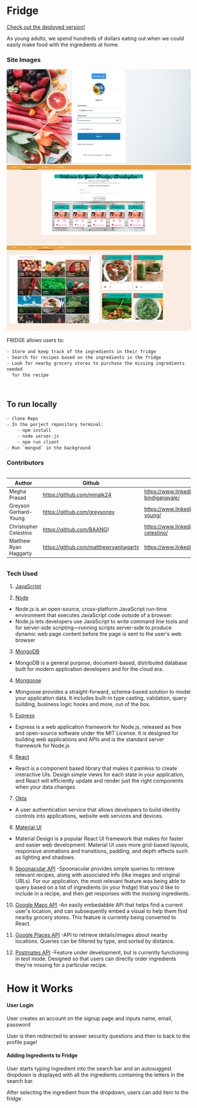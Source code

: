 # Fridge

[Check out the deployed version!](https://fathomless-ocean-69359.herokuapp.com/)


As young adults, we spend hundreds of dollars eating out when we could 
easily make food with the ingredients at home.

### Site Images

<img src="./client/src/images/Login.png">

<img src="./client/src/images/HomePage.PNG">

<img src="./client/src/images/RecipePage.PNG">

<br>

FRIDGE allows users to:

    - Store and keep track of the ingredients in their fridge 
    - Search for recipes based on the ingredients in the fridge 
    - Look for nearby grocery stores to purchase the missing ingredients needed 
      for the recipe

<br>

## To run locally 

    - Clone Repo
    - In the porject repository terminal: 
        - npm install
        - node server.js 
        - npm run client 
    - Run `mongod` in the background

### Contributors

######

| Author | Github  | Linkedin
| --------------- | --------- | -----------
| Megha Prasad | https://github.com/minalk24 | https://www.linkedin.com/in/megha-bindiganavale/
| Greyson Gerhard-Young | https://github.com/greysongy | https://www.linkedin.com/in/greyson-gerhard-young/ 
| Christopher Celestino | https://github.com/BAANG) | https://www.linkedin.com/in/christopher-celestino/
| Matthew Ryan Haggarty | https://github.com/matthewryanhagarty |  https://www.linkedin.com/in/matthewryanhagarty/

######

### Tech Used


1. [JavaScript](https://www.javascript.com/)

2. [Node](https://nodejs.org/en/)

- Node.js is an open-source, cross-platform JavaScript run-time environment that executes JavaScript code outside of a browser. 
- Node.js lets developers use JavaScript to write command line tools and for server-side scripting—running scripts server-side to produce dynamic web page content before the page is sent to the user's web browser

3. [MongoDB](https://www.mongodb.com/)

- MongoDB is a general purpose, document-based, distributed database built for modern application developers and for the cloud era. 

4. [Mongoose](https://mongoosejs.com)

- Mongoose provides a straight-forward, schema-based solution to model your application data. It includes built-in type casting, validation, query building, business logic hooks and more, out of the box.

5. [Express](https://expressjs.com/)

- Express is a web application framework for Node.js, released as free and open-source software under the MIT License. It is designed for building web applications and APIs and is the standard server framework for Node.js

6. [React](https://reactjs.org)
- React is a component based library that makes it painless to create interactive UIs. Design simple views for each state in your application, and React will efficiently update and render just the right components when your data changes.

7. [Okta](https://www.okta.com/)

- A user authentication service that allows developers to build identity controls into applications, website web services and  devices.

8. [Material UI](https://material-ui.com)
- Material Design is a popular React UI framework that makes for faster and easier web development. Material UI uses more grid-based layouts, responsive animations and transitions, padding, and depth effects such as lighting and shadows.

9. [Spoonacular API](https://spoonacular.com/food-api)
-Spoonacular provides simple queries to retrieve relevant recipes, along with associated info (like images and original URLs). For our application, the most relevant feature was being able to query based on a list of ingredients (in your fridge) that you'd like to include in a recipe, and then get responses with the msising ingredients. 

10. [Google Maps API](https://developers.google.com/maps/documentation/javascript/tutorial)
-An easily embedabble APi that helps find a current user's location, and can subsequently embed a visual to help them find nearby grocery stores. This feature is currently being converted to React. 

11. [Google Places API](https://developers.google.com/places/web-service/intro)
-API to retrieve details/images about nearby locations. Queries can be filtered by type, and sorted by distance.

12. [Postmates API](https://postmates.com/developer)
-Feature under development, but is currently functioning in test mode. Designed so that users can directly order ingredients they're missing for a particular recipe.

# How it Works

#### User Login

User creates an account on the signup page and inputs name, email, password 

User is then redirected to answer security questions and then to back to the profile page!

#### Adding Ingredients to Fridge

User starts typing ingredient into the search bar and an autosuggest dropdown is displayed with all the ingredients containing the letters in the search bar.

After selecting the ingredient from the dropdown, users can add item to the fridge



